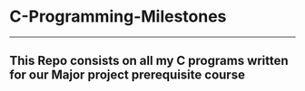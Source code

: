 # C-Programming-Milestones
***
## This Repo consists on all my C programs written for our Major project prerequisite course 
